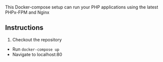 This Docker-compose setup can run your PHP applications using the latest PHPx-FPM and Nginx 

## Instructions
1. Checkout the repository
* Run `docker-compose up`
* Navigate to localhost:80
